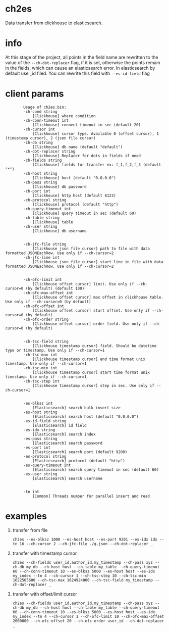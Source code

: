 # ch2es

Data transfer from clickhouse to elasticsearch.

# info

At this stage of the project, all points in the field name are rewritten to the value of the `--ch-dot-replacer` flag,
 if it is set, otherwise the points remain in the fields, which can cause an elasticsearch error. 
In elasticsearch by default use _id filed. You can rewrite this field with `--es-id-field` flag

# client params
```
        Usage of ch2es.bin:
        -ch-cond string
            [Clickhouse] where condition
        -ch-conn-timeout int
            [Clickhouse] connect timeout in sec (default 20)
        -ch-cursor int
            [Clickhouse] cursor type. Available 0 (offset cursor), 1 (timestamp cursor), 2 (json file cursor)
        -ch-db string
            [Clickhouse] db name (default "default")
        -ch-dot-replacer string
            [Clickhouse] Replacer for dots in fields if need
        -ch-fields string
            [Clickhouse] fields for transfer ex: f_1,f_2,f_3 (default "*")
        -ch-host string
            [Clickhouse] host (default "0.0.0.0")
        -ch-pass string
            [Clickhouse] db password
        -ch-port int
            [Clickhouse] http host (default 8123)
        -ch-protocol string
            [Clickhouse] protocol (default "http")
        -ch-query-timeout int
            [Clickhouse] query timeout in sec (default 60)
        -ch-table string
            [Clickhouse] table            
        -ch-user string
            [Clickhouse] db username
            
            
        -ch-jfc-file string
            [Clickhouse json file cursor] path to file with data formatted JSONEachRow. Use only if --ch-cursor=2
        -ch-jfc-line int
            [Clickhouse json file cursor] start line in file with data formatted JSONEachRow. Use only if --ch-cursor=2
            
            
        -ch-ofc-limit int
            [Clickhouse offset cursor] limit. Use only if --ch-cursor=0 (by default) (default 100)
        -ch-ofc-max-offset int
            [Clickhouse offset cursor] max offset in clickhouse table. Use only if --ch-cursor=0 (by default)
        -ch-ofc-offset int
            [Clickhouse offset cursor] start offset. Use only if --ch-cursor=0 (by default)
        -ch-ofc-order string
            [Clickhouse offset cursor] order field. Use only if --ch-cursor=0 (by default)
            
            
        -ch-tsc-field string
            [Clickhouse timestamp cursor] field. Should be datetime type or timestamp. Use only if --ch-cursor=1
        -ch-tsc-max int
            [Clickhouse timestamp cursor] end time format unix timestamp. Use only if --ch-cursor=1
        -ch-tsc-min int
            [Clickhouse timestamp cursor] start time format unix timestamp. Use only if --ch-cursor=1
        -ch-tsc-step int
            [Clickhouse timestamp cursor] step in sec. Use only if --ch-cursor=1
            

        -es-blksz int
            [Elasticsearch] search bulk insert size
        -es-host string
            [Elasticsearch] search host (default "0.0.0.0")
        -es-id-field string
            [Elasticsearch] id field
        -es-idx string
            [Elasticsearch] search index
        -es-pass string
            [Elasticsearch] search password
        -es-port int
            [Elasticsearch] search port (default 9200)
        -es-protocol string
            [Elasticsearch] protocol (default "http")
        -es-query-timeout int
            [Elasticsearch] search query timeout in sec (default 60)
        -es-user string
            [Elasticsearch] search username
            
            
        -tn int
            [Common] Threads number for parallel insert and read

```

# examples 

 1. transfer from file
 
    `ch2es --es-blksz 1000 --es-host host --es-port 9201 --es-idx idx --tn 16 --ch-cursor 2 --ch-jfc-file ./q.json --ch-dot-replacer _`
    
 2. transfer with timestamp cursor
 
    `ch2es --ch-fields user_id,author_id,my_timestamp --ch-pass xyz --ch-db my_db --ch-host host --ch-table my_table --ch-query-timeout 60 --ch-conn-timeout 10 --es-blksz 5000 --es-host host --es-idx my_index --tn 4 --ch-cursor 1 --ch-tsc-step 10 --ch-tsc-min 1622505600 --ch-tsc-max 1624924800 --ch-tsc-field my_timestamp --ch-dot-replacer _`
     
 3. transfer with offset/limit cursor
 
    `ch2es --ch-fields user_id,author_id,my_timestamp --ch-pass xyz --ch-db my_db --ch-host host --ch-table my_table --ch-query-timeout 60 --ch-conn-timeout 10 --es-blksz 5000 --es-host host --es-idx my_index --tn 4 --ch-cursor 1 --ch-ofc-limit 10 --ch-ofc-max-offset 2000000 --ch-ofc-offset 20 --ch-ofc-order user_id --ch-dot-replacer _`
